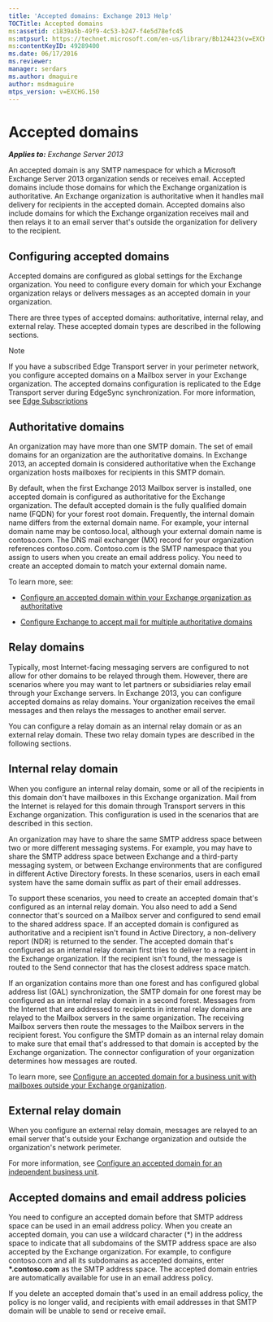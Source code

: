 ```yaml
---
title: 'Accepted domains: Exchange 2013 Help'
TOCTitle: Accepted domains
ms:assetid: c1839a5b-49f9-4c53-b247-f4e5d78efc45
ms:mtpsurl: https://technet.microsoft.com/en-us/library/Bb124423(v=EXCHG.150)
ms:contentKeyID: 49289400
ms.date: 06/17/2016
ms.reviewer: 
manager: serdars
ms.author: dmaguire
author: msdmaguire
mtps_version: v=EXCHG.150
---
```


# Accepted domains

_**Applies to:** Exchange Server 2013_

An accepted domain is any SMTP namespace for which a Microsoft Exchange Server 2013 organization sends or receives email. Accepted domains include those domains for which the Exchange organization is authoritative. An Exchange organization is authoritative when it handles mail delivery for recipients in the accepted domain. Accepted domains also include domains for which the Exchange organization receives mail and then relays it to an email server that's outside the organization for delivery to the recipient.

## Configuring accepted domains

Accepted domains are configured as global settings for the Exchange organization. You need to configure every domain for which your Exchange organization relays or delivers messages as an accepted domain in your organization.

There are three types of accepted domains: authoritative, internal relay, and external relay. These accepted domain types are described in the following sections.

> [!NOTE]
> If you have a subscribed Edge Transport server in your perimeter network, you configure accepted domains on a Mailbox server in your Exchange organization. The accepted domains configuration is replicated to the Edge Transport server during EdgeSync synchronization. For more information, see [Edge Subscriptions](edge-subscriptions-exchange-2013-help.md)

## Authoritative domains

An organization may have more than one SMTP domain. The set of email domains for an organization are the authoritative domains. In Exchange 2013, an accepted domain is considered authoritative when the Exchange organization hosts mailboxes for recipients in this SMTP domain.

By default, when the first Exchange 2013 Mailbox server is installed, one accepted domain is configured as authoritative for the Exchange organization. The default accepted domain is the fully qualified domain name (FQDN) for your forest root domain. Frequently, the internal domain name differs from the external domain name. For example, your internal domain name may be contoso.local, although your external domain name is contoso.com. The DNS mail exchanger (MX) record for your organization references contoso.com. Contoso.com is the SMTP namespace that you assign to users when you create an email address policy. You need to create an accepted domain to match your external domain name.

To learn more, see:

- [Configure an accepted domain within your Exchange organization as authoritative](configure-an-accepted-domain-within-your-exchange-organization-as-authoritative-exchange-2013-help.md)

- [Configure Exchange to accept mail for multiple authoritative domains](configure-exchange-to-accept-mail-for-multiple-authoritative-domains-exchange-2013-help.md)

## Relay domains

Typically, most Internet-facing messaging servers are configured to not allow for other domains to be relayed through them. However, there are scenarios where you may want to let partners or subsidiaries relay email through your Exchange servers. In Exchange 2013, you can configure accepted domains as relay domains. Your organization receives the email messages and then relays the messages to another email server.

You can configure a relay domain as an internal relay domain or as an external relay domain. These two relay domain types are described in the following sections.

## Internal relay domain

When you configure an internal relay domain, some or all of the recipients in this domain don't have mailboxes in this Exchange organization. Mail from the Internet is relayed for this domain through Transport servers in this Exchange organization. This configuration is used in the scenarios that are described in this section.

An organization may have to share the same SMTP address space between two or more different messaging systems. For example, you may have to share the SMTP address space between Exchange and a third-party messaging system, or between Exchange environments that are configured in different Active Directory forests. In these scenarios, users in each email system have the same domain suffix as part of their email addresses.

To support these scenarios, you need to create an accepted domain that's configured as an internal relay domain. You also need to add a Send connector that's sourced on a Mailbox server and configured to send email to the shared address space. If an accepted domain is configured as authoritative and a recipient isn't found in Active Directory, a non-delivery report (NDR) is returned to the sender. The accepted domain that's configured as an internal relay domain first tries to deliver to a recipient in the Exchange organization. If the recipient isn't found, the message is routed to the Send connector that has the closest address space match.

If an organization contains more than one forest and has configured global address list (GAL) synchronization, the SMTP domain for one forest may be configured as an internal relay domain in a second forest. Messages from the Internet that are addressed to recipients in internal relay domains are relayed to the Mailbox servers in the same organization. The receiving Mailbox servers then route the messages to the Mailbox servers in the recipient forest. You configure the SMTP domain as an internal relay domain to make sure that email that's addressed to that domain is accepted by the Exchange organization. The connector configuration of your organization determines how messages are routed.

To learn more, see [Configure an accepted domain for a business unit with mailboxes outside your Exchange organization](configure-an-accepted-domain-for-a-business-unit-with-mailboxes-outside-your-exchange-organization-exchange-2013-help.md).

## External relay domain

When you configure an external relay domain, messages are relayed to an email server that's outside your Exchange organization and outside the organization's network perimeter.

For more information, see [Configure an accepted domain for an independent business unit](configure-an-accepted-domain-for-an-independent-business-unit-exchange-2013-help.md).

## Accepted domains and email address policies

You need to configure an accepted domain before that SMTP address space can be used in an email address policy. When you create an accepted domain, you can use a wildcard character (\*) in the address space to indicate that all subdomains of the SMTP address space are also accepted by the Exchange organization. For example, to configure contoso.com and all its subdomains as accepted domains, enter **\*.contoso.com** as the SMTP address space. The accepted domain entries are automatically available for use in an email address policy.

If you delete an accepted domain that's used in an email address policy, the policy is no longer valid, and recipients with email addresses in that SMTP domain will be unable to send or receive email.

